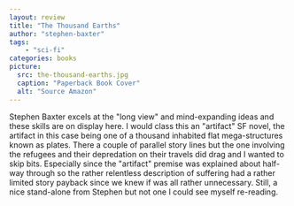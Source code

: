 ```yaml
---
layout: review
title: "The Thousand Earths"
author: "stephen-baxter"
tags:
    - "sci-fi" 
categories: books
picture:
  src: the-thousand-earths.jpg
  caption: "Paperback Book Cover"
  alt: "Source Amazon"
---
```

Stephen Baxter excels at the "long view" and mind-expanding ideas and these skills are on display here.
I would class this an "artifact" SF novel, the artifact in this case being one of a thousand inhabited flat mega-structures known as plates. 
There a couple of parallel story lines but the one involving
the refugees and their depredation on their travels did drag and I wanted to skip bits. Especially since the "artifact" premise was
explained about half-way through so the rather relentless description of suffering had a rather limited story payback since we knew if was
all rather unnecessary. Still, a nice stand-alone from Stephen but not one I could see myself re-reading.